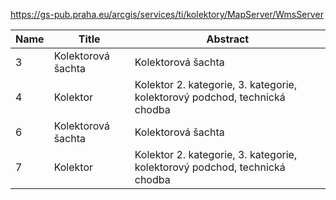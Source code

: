 https://gs-pub.praha.eu/arcgis/services/ti/kolektory/MapServer/WmsServer

|Name|Title|Abstract|
|--|--|--|
|3|Kolektorová šachta|Kolektorová šachta|
|4|Kolektor|Kolektor 2. kategorie, 3. kategorie, kolektorový podchod, technická chodba|
|6|Kolektorová šachta|Kolektorová šachta|
|7|Kolektor|Kolektor 2. kategorie, 3. kategorie, kolektorový podchod, technická chodba|
